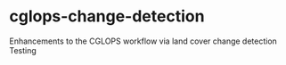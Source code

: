 # cglops-change-detection
Enhancements to the CGLOPS workflow via land cover change detection
Testing
